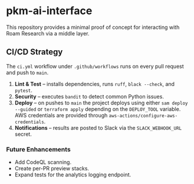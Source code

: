 # pkm-ai-interface

This repository provides a minimal proof of concept for interacting with Roam Research via a middle layer.

## CI/CD Strategy

The `ci.yml` workflow under `.github/workflows` runs on every pull request and push to `main`.

1. **Lint & Test** – installs dependencies, runs `ruff`, `black --check`, and `pytest`.
2. **Security** – executes `bandit` to detect common Python issues.
3. **Deploy** – on pushes to `main` the project deploys using either `sam deploy --guided` or `terraform apply` depending on the `DEPLOY_TOOL` variable. AWS credentials are provided through `aws-actions/configure-aws-credentials`.
4. **Notifications** – results are posted to Slack via the `SLACK_WEBHOOK_URL` secret.

### Future Enhancements

- Add CodeQL scanning.
- Create per-PR preview stacks.
- Expand tests for the analytics logging endpoint.
